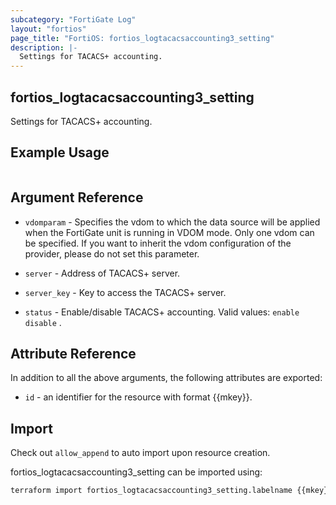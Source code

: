 ```yaml
---
subcategory: "FortiGate Log"
layout: "fortios"
page_title: "FortiOS: fortios_logtacacsaccounting3_setting"
description: |-
  Settings for TACACS+ accounting.
---
```


## fortios_logtacacsaccounting3_setting
Settings for TACACS+ accounting.

## Example Usage

```hcl

```

## Argument Reference
* `vdomparam` - Specifies the vdom to which the data source will be applied when the FortiGate unit is running in VDOM mode. Only one vdom can be specified. If you want to inherit the vdom configuration of the provider, please do not set this parameter.

* `server` - Address of TACACS+ server.
* `server_key` - Key to access the TACACS+ server.
* `status` - Enable/disable TACACS+ accounting. Valid values: `enable` `disable` .

## Attribute Reference

In addition to all the above arguments, the following attributes are exported:
* `id` - an identifier for the resource with format {{mkey}}.

## Import

Check out `allow_append` to auto import upon resource creation.

fortios_logtacacsaccounting3_setting can be imported using:
```sh
terraform import fortios_logtacacsaccounting3_setting.labelname {{mkey}}
```
